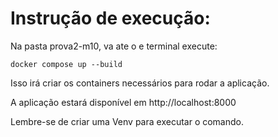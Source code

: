 # Instrução de execução:

Na pasta prova2-m10, va ate o e terminal execute:

```
docker compose up --build
```
Isso irá criar os containers necessários para rodar a aplicação.

A aplicação estará disponível em http://localhost:8000

Lembre-se de criar uma Venv para executar o comando.
